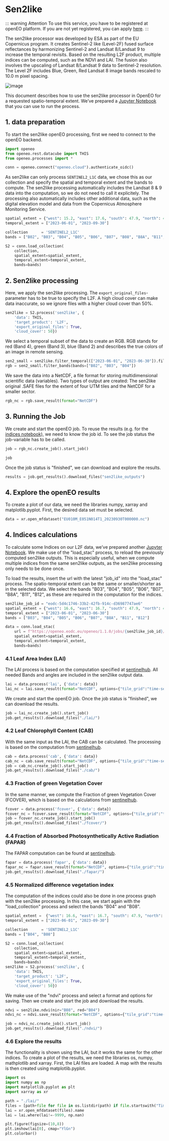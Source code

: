 # Sen2like


::: warning Attention
To use this service, you have to be registered at openEO platform. If you are not yet registered, you can apply [here](https://openeo.cloud/#plans).
:::

The sen2like processor was developed by ESA as part of the EU Copernicus program. It creates Sentinel-2 like (Level-2F) fused surface reflectances by harmonizing Sentinel-2 and Landsat 8/Landsat 9 to increase the temporal revisits. Based on the resulting L2F product, multiple indices can be computed, such as the NDVI and LAI.
The fusion also involves the upscaling of Landsat 8/Landsat 9 data to Sentinel-2 resolution. The Level 2F includes Blue, Green, Red Landsat 8 image bands rescaled to 10.0 m pixel spacing.

![image](./Composition_sen2like.png)


This document describes how to use the sen2like processor in OpenEO for a requested spatio-temporal extent. We’ve prepared a [Jupyter Notebook]( https://github.com/eodcgmbh/sen2like/blob/master/openeo/openeo-sen2like.ipynb) that you can use to run the process.



## 1. data preparation

To start the sen2like openEO processing, first we need to connect to the openEO backend.

```python
import openeo
from openeo.rest.datacube import THIS
from openeo.processes import *

conn = openeo.connect("openeo.cloud").authenticate_oidc()
```


As sen2like can only process `SENTINEL2_L1C` data, we chose this as our collection and specify the spatial and temporal extent and the bands to compute. 
The sen2like processing automatically includes the Landsat 8 & 9 data into the computation, so we do not need to call it explicitely. The processing also automatically includes other additional data, such as the digital elevation model and data from the Copernicus Atmosphere Monitoring Service.

```python
spatial_extent = {"west": 15.2, "east": 17.6, "south": 47.9, "north": 49.5}
temporal_extent = ["2023-06-01", "2023-09-30"]

collection      = 'SENTINEL2_L1C'
bands = ["B02", "B03", "B04", "B05", "B06", "B07", "B08", "B8A", "B11", "B12"]

S2 = conn.load_collection(
    collection, 
    spatial_extent=spatial_extent, 
    temporal_extent=temporal_extent, 
    bands=bands)
```


## 2. Sen2like processing

Here, we apply the sen2like processing. The `export_original_files`-parameter has to be true to specify the L2F. A high cloud cover can make data inaccurate, so we ignore files with a higher cloud cover than 50%.

```python
sen2like = S2.process('sen2like', {
    'data': THIS,
    'target_product': 'L2F', 
    'export_original_files': True,
    'cloud_cover': 50})
```


We select a temporal subset of the data to create an RGB.
RGB stands for red (Band 4), green (Band 3), blue (Band 2) and describes the true colors of an image in remote sensing.

```python
sen2_small = sen2like.filter_temporal(["2023-06-01", "2023-06-30"]).filter_bbox({"west": 16.6, "east": 16.7, "south": 47.9, "north": 48})
rgb = sen2_small.filter_bands(bands=["B02", "B03", "B04"])
```

We save the data into a NetCDF, a file format for storing multidimensional scientific data (variables). Two types of output are created: The sen2like original .SAFE files for the extent of four UTM tiles and the NetCDF for a smaller sector.

```python
rgb_nc = rgb.save_result(format="NetCDF")
```


## 3. Running the Job

We create and start the openEO job.
To reuse the results (e.g. for the [indices notebook]( https://github.com/eodcgmbh/openeo-examples/blob/master/UCs/UC15-indices.ipynb)), we need to know the job id. To see the job status the job-variable has to be called.

```python
job = rgb_nc.create_job().start_job()

job
```


Once the job status is "finished", we can download and explore the results. 
```python
results = job.get_results().download_files("sen2like_outputs")
```

## 4. Explore the openEO results

To create a plot of our data, we need the libraries numpy, xarray and matplotlib.pyplot. First, the desired data set must be selected.

```python
data = xr.open_mfdataset("EU010M_E051N014T1_20230930T000000.nc")
```


## 4. Indices calculations

To calculate some Indices on our L2F data, we’ve prepared another [Jupyter Notebook]( https://github.com/eodcgmbh/openeo-examples/blob/master/UCs/UC15-indices.ipynb). We make use of the "load_stac" process, to reload the previously computed sen2like outputs. This is especially useful, when we compute multiple indices from the same sen2like outputs, as the sen2like processing only needs to be done once.

To load the results, insert the url with the latest "job_id" into the "load_stac" process. The spatio-temporal extent can be the same or smaller/shorter as in the selected data. We select the bands "B03", "B04", "B05", "B06", "B07", "B8A", "B11", "B12", as these are required in the computation for the indices.

```python
sen2like_job_id = "eodc-5d4c1746-33b2-42fb-914c-d36987747ae6"
spatial_extent = {"west": 16.6, "east": 16.7, "south": 47.9, "north": 48}
temporal_extent = ["2023-06-01", "2023-06-30"]
bands = ["B03", "B04", "B05", "B06", "B07", "B8A", "B11", "B12"]

data = conn.load_stac(
    url = f"https://openeo.eodc.eu/openeo/1.1.0/jobs/{sen2like_job_id}/results",
    spatial_extent=spatial_extent, 
    temporal_extent=temporal_extent, 
    bands=bands)
```


### 4.1 Leaf Area Index (LAI)

The LAI process is based on the computation specified at [sentinelhub]( https://custom-scripts.sentinel-hub.com/sentinel-2/lai/). All needed Bands and angles are included in the sen2like output data.

```python
lai = data.process('lai', {'data': data})
lai_nc = lai.save_result(format="NetCDF", options={"tile_grid":"time-series"})
```

We create and start the openEO job. Once the job status is "finished", we can download the results.
```python
job = lai_nc.create_job().start_job()
job.get_results().download_files("./lai/")
```


### 4.2	Leaf Chlorophyll Content (CAB)

With the same input as the LAI, the CAB can be calculated. The processing is based on the computation from [sentinelhub]( https://custom-scripts.sentinel-hub.com/sentinel-2/cab/). 

```python
cab = data.process('cab', {'data': data})
cab_nc = cab.save_result(format="NetCDF", options={"tile_grid":"time-series"})
job = cab_nc.create_job().start_job()
job.get_results().download_files("./cab/")
```

### 4.3	Fraction of green Vegetation Cover

In the same manner, we compute the Fraction of green Vegetation Cover (FCOVER), which is based on the calculations from [sentinelhub](https://custom-scripts.sentinel-hub.com/sentinel-2/fcover/).

```python
fcover = data.process('fcover', {'data': data})
fcover_nc = fcover.save_result(format="NetCDF", options={"tile_grid":"time-series"})
job = fcover_nc.create_job().start_job()
job.get_results().download_files("./fcover/")
```

### 4.4	Fraction of Absorbed Photosynthetically Active Radiation (FAPAR)

The FAPAR computation can be found at [sentinelhub](https://custom-scripts.sentinel-hub.com/sentinel-2/fapar/).

```python
fapar = data.process('fapar', {'data': data})
fapar_nc = fapar.save_result(format="NetCDF", options={"tile_grid":"time-series"})job = job = fapar_nc.create_job().start_job()
job.get_results().download_files("./fapar/")
```

### 4.5	Normalized difference vegetation index

The computation of the indices could also be done in one process graph with the sen2like processing. In this case, we start again with the "load_collection" process and select the bands "B04" and "B08".

```python
spatial_extent =  {"west": 16.6, "east": 16.7, "south": 47.9, "north": 48}
temporal_extent = ["2023-06-01", "2023-09-30"]

collection      = 'SENTINEL2_L1C'
bands = ["B04", "B08"]

S2 = conn.load_collection(
    collection, 
    spatial_extent=spatial_extent, 
    temporal_extent=temporal_extent, 
    bands=bands)
sen2like = S2.process('sen2like', {
    'data': THIS,
    'target_product': 'L2F', 
    'export_original_files': True,
    'cloud_cover': 50})
```

We make use of the "ndvi" process and select a format and options for saving. Then we create and start the job and download the results.

```python
ndvi = sen2like.ndvi(nir="B08", red="B04")
ndvi_nc = ndvi.save_result(format="NetCDF", options={"tile_grid":"time-series"})

job = ndvi_nc.create_job().start_job()
job.get_results().download_files("./ndvi/")
```

### 4.6 Explore the results

The functionality is shown using the LAI, but it works the same for the other indices. To create a plot of the results, we need the libraries os, numpy, mathplotlib and xarray. First, the LAI files are loaded. A map with the results is then created using matplotlib.pyplot.

```python
import os
import numpy as np
import matplotlib.pyplot as plt
import xarray as xr

path = "./lai/"
files = [path+file for file in os.listdir(path) if file.startswith("Time")]
lai = xr.open_mfdataset(files).name
lai = lai.where(lai!=-9999, np.nan)
```
```python
plt.figure(figsize=(10,8))
plt.imshow(lai[0], cmap="YlGn")
plt.colorbar()
```


